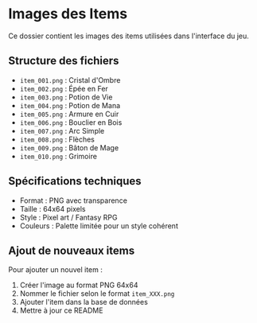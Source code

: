 # Images des Items

Ce dossier contient les images des items utilisées dans l'interface du jeu.

## Structure des fichiers

- `item_001.png` : Cristal d'Ombre
- `item_002.png` : Épée en Fer
- `item_003.png` : Potion de Vie
- `item_004.png` : Potion de Mana
- `item_005.png` : Armure en Cuir
- `item_006.png` : Bouclier en Bois
- `item_007.png` : Arc Simple
- `item_008.png` : Flèches
- `item_009.png` : Bâton de Mage
- `item_010.png` : Grimoire

## Spécifications techniques

- Format : PNG avec transparence
- Taille : 64x64 pixels
- Style : Pixel art / Fantasy RPG
- Couleurs : Palette limitée pour un style cohérent

## Ajout de nouveaux items

Pour ajouter un nouvel item :
1. Créer l'image au format PNG 64x64
2. Nommer le fichier selon le format `item_XXX.png`
3. Ajouter l'item dans la base de données
4. Mettre à jour ce README 